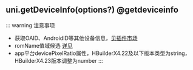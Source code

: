 ## uni.getDeviceInfo(options?) @getdeviceinfo

<!-- UTSAPIJSON.getDeviceInfo.description -->

<!-- UTSAPIJSON.getDeviceInfo.compatibility -->

<!-- UTSAPIJSON.getDeviceInfo.param -->

<!-- UTSAPIJSON.getDeviceInfo.returnValue -->

::: warning 注意事项
- 获取OAID、AndroidID等其他设备信息，[见插件市场](https://ext.dcloud.net.cn/search?q=oaid&orderBy=Relevance&uni-appx=1)
- romName值域候选 [详见](./get-system-info.md#romName)
- app平台devicePixelRatio属性，HBuilderX4.22及以下版本类型为string，HBuilderX4.23版本调整为number
:::

<!-- UTSAPIJSON.getDeviceInfo.example -->

<!-- UTSAPIJSON.getDeviceInfo.tutorial -->

<!-- UTSAPIJSON.general_type.name -->

<!-- UTSAPIJSON.general_type.param -->
